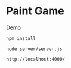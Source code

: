 # Paint Game #

[Demo](http://moyuyc.xyz:4000/)

    npm install

    node server/server.js

    http://localhost:4000/

